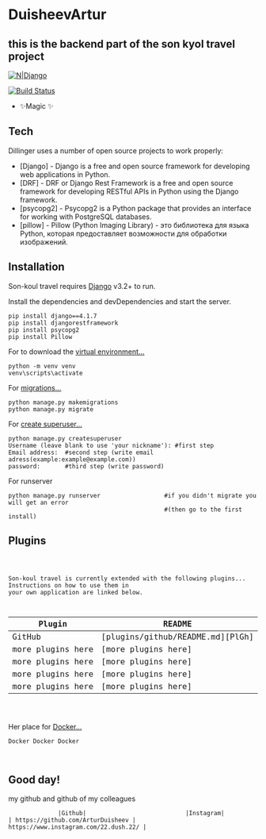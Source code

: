 <h1 class="code-line" data-line-start=0 data-line-end=1 ><a id="DuisheevArtur_0"></a>DuisheevArtur</h1>
<h2 class="code-line" data-line-start=1 data-line-end=2 ><a id="this_is_the_backend_part_of_the_son_kyol_travel_project_1"></a>this is the backend part of the son kyol travel project</h2>
<p class="has-line-data" data-line-start="3" data-line-end="4"><a href="https://www.djangoproject.com/"><img src="https://static.djangoproject.com/img/logos/django-logo-negative.1d528e2cb5fb.png" alt="N|Django"></a></p>
<p class="has-line-data" data-line-start="5" data-line-end="6"><a href="https://travis-ci.org/joemccann/dillinger"><img src="https://travis-ci.org/joemccann/dillinger.svg?branch=master" alt="Build Status"></a></p>
<ul>
<li class="has-line-data" data-line-start="8" data-line-end="9">✨Magic ✨</li>
</ul>
<h2 class="code-line" data-line-start=11 data-line-end=12 ><a id="Tech_11"></a>Tech</h2>
<p class="has-line-data" data-line-start="13" data-line-end="14">Dillinger uses a number of open source projects to work properly:</p>
<ul>
<li class="has-line-data" data-line-start="15" data-line-end="16">[Django] - Django is a free and open source framework for developing web applications in Python.</li>
<li class="has-line-data" data-line-start="16" data-line-end="17">[DRF] - DRF or Django Rest Framework is a free and open source framework for developing RESTful APIs in Python using the Django framework.</li>
<li class="has-line-data" data-line-start="17" data-line-end="18">[psycopg2] - Psycopg2 is a Python package that provides an interface for working with PostgreSQL databases.</li>
<li class="has-line-data" data-line-start="18" data-line-end="19">[pillow] - Pillow (Python Imaging Library) - это библиотека для языка Python, которая предоставляет возможности для обработки изображений.</li>
</ul>
<h2 class="code-line" data-line-start=21 data-line-end=22 ><a id="Installation_21"></a>Installation</h2>
<p class="has-line-data" data-line-start="23" data-line-end="24">Son-koul travel requires <a href="https://docs.djangoproject.com/en/4.1/">Django</a> v3.2+ to run.</p>
<p class="has-line-data" data-line-start="25" data-line-end="26">Install the dependencies and devDependencies and start the server.</p>
<pre><code class="has-line-data" data-line-start="28" data-line-end="33" class="language-sh">pip install django==<span class="hljs-number">4.1</span>.<span class="hljs-number">7</span>
pip install djangorestframework
pip install psycopg2
pip install Pillow
</code></pre>
<p class="has-line-data" data-line-start="34" data-line-end="35">For to download the <a href="https://docs.python.org/3/library/venv.html">virtual environment…</a></p>
<pre><code class="has-line-data" data-line-start="37" data-line-end="40" class="language-sh">python -m venv venv
venv\scripts\activate
</code></pre>
<p class="has-line-data" data-line-start="41" data-line-end="42">For <a href="https://docs.djangoproject.com/en/4.1/topics/migrations/#:~:text=Migrations%20are%20Python%20files%20containing,them%20out%20into%20a%20file">migrations…</a></p>
<pre><code class="has-line-data" data-line-start="44" data-line-end="47" class="language-sh">python manage.py makemigrations 
python manage.py migrate
</code></pre>
<p class="has-line-data" data-line-start="48" data-line-end="49">For <a href="https://www.geeksforgeeks.org/how-to-create-superuser-in-django/">create superuser…</a></p>
<pre><code class="has-line-data" data-line-start="51" data-line-end="56" class="language-sh">python manage.py createsuperuser
Username (leave blank to use <span class="hljs-string">'your nickname'</span>): <span class="hljs-comment">#first step</span>
Email address:  <span class="hljs-comment">#second step (write email adress(example:example@example.com))</span>
password:       <span class="hljs-comment">#third step (write password)</span>
</code></pre>
<p class="has-line-data" data-line-start="57" data-line-end="58">For runserver</p>
<pre><code class="has-line-data" data-line-start="60" data-line-end="63" class="language-sh">python manage.py runserver                  <span class="hljs-comment">#if you didn't migrate you will get an error</span>
                                            <span class="hljs-comment">#(then go to the first install)</span>
</code></pre>
<h2 class="code-line" data-line-start=63 data-line-end=64 ><a id="Plugins_63"></a>Plugins</h2>
<pre><code class="has-line-data" data-line-start="65" data-line-end="78" class="language-sh">

Son-koul travel is currently extended with the following plugins...
Instructions on how to use them <span class="hljs-keyword">in</span> your own application are linked below.

| Plugin | README |
| ------ | ------ |
| GitHub | [plugins/github/README.md][PlGh] |
| more plugins here| [more plugins here] |
| more plugins here| [more plugins here] |
| more plugins here| [more plugins here] |
| more plugins here| [more plugins here] |
</code></pre>
<p class="has-line-data" data-line-start="82" data-line-end="83">Her place for <a href="https://docs.docker.com/">Docker…</a></p>
<pre><code class="has-line-data" data-line-start="85" data-line-end="90" class="language-sh">Docker Docker Docker



</code></pre>
<h2 class="code-line" data-line-start=91 data-line-end=92 ><a id="Good_day_91"></a>Good day!</h2>
<p class="has-line-data" data-line-start="92" data-line-end="93">my github and github of my colleagues</p>
<pre><code class="has-line-data" data-line-start="94" data-line-end="98" class="language-sh">              |Github|                            |Instagram|
| https://github.com/ArturDuisheev | https://www.instagram.com/<span class="hljs-number">22</span>.dush.<span class="hljs-number">22</span>/ |

</code></pre>
